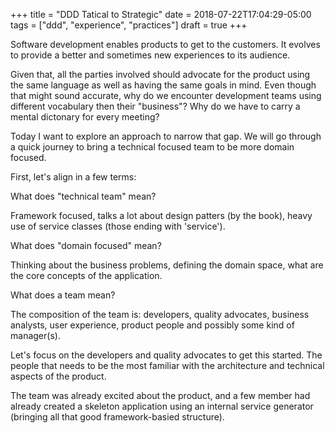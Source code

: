 +++
title = "DDD Tatical to Strategic"
date = 2018-07-22T17:04:29-05:00
tags = ["ddd", "experience", "practices"]
draft = true
+++

Software development enables products to get to the customers. It evolves to
provide a better and sometimes new experiences to its audience.

Given that, all the parties involved should advocate for the product using the
same language as well as having the same goals in mind. Even though that might
sound accurate, why do we encounter development teams using different vocabulary
then their "business"? Why do we have to carry a mental dictonary for every
meeting?

Today I want to explore an approach to narrow that gap. We will go through a
quick journey to bring a technical focused team to be more domain focused.

First, let's align in a few terms:

What does "technical team" mean?

Framework focused, talks a lot about design patters (by the book), heavy use of
service classes (those ending with 'service').

What does "domain focused" mean?

Thinking about the business problems, defining the domain space, what are the
core concepts of the application.

What does a team mean?

The composition of the team is: developers, quality advocates, business
analysts, user experience, product people and possibly some kind of manager(s).

Let's focus on the developers and quality advocates to get this started. The
people that needs to be the most familiar with the architecture and technical
aspects of the product.

The team was already excited about the product, and a few member had already
created a skeleton application using an internal service generator (bringing all
that good framework-basied structure).
